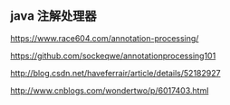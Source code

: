 java 注解处理器
---

https://www.race604.com/annotation-processing/

https://github.com/sockeqwe/annotationprocessing101


http://blog.csdn.net/haveferrair/article/details/52182927


http://www.cnblogs.com/wondertwo/p/6017403.html
